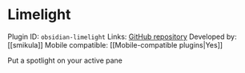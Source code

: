 # Limelight

Plugin ID: `obsidian-limelight`
Links: [GitHub repository](https://github.com/smikula/obsidian-limelight)
Developed by: [[smikula]]
Mobile compatible: [[Mobile-compatible plugins|Yes]]

Put a spotlight on your active pane
